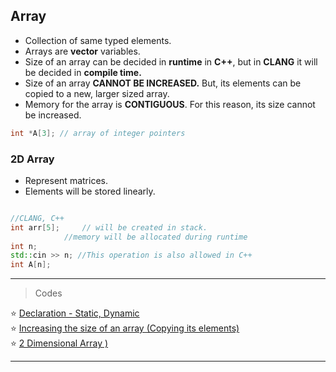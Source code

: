 

## Array
* Collection of same typed elements.
* Arrays are **vector** variables.
* Size of an array can be decided in **runtime** in **C++**, but in **CLANG** it will be decided in **compile time.**
* Size of an array **CANNOT BE INCREASED.** But, its elements can be copied to a new, larger sized array.
* Memory for the array is **CONTIGUOUS**. For this reason, its size cannot be increased.
```cpp
int *A[3]; // array of integer pointers
```

### 2D Array

* Represent matrices.
* Elements will be stored linearly.


```cpp

//CLANG, C++
int arr[5];     // will be created in stack.
	        //memory will be allocated during runtime
int n;
std::cin >> n; //This operation is also allowed in C++
int A[n];
 ```


---
> Codes

:star: [Declaration - Static, Dynamic](https://github.com/oucar/Data-Structures-Algorithms/blob/master/3-%20Array%20Representations/declaration.cpp)<br>
:star: [Increasing the size of an array (Copying its elements)](https://github.com/oucar/Data-Structures-Algorithms/blob/master/3-%20Array%20Representations/increasing.cpp)<br>
:star: [2 Dimensional Array )](https://github.com/oucar/Data-Structures-Algorithms/blob/master/3-%20Array%20Representations/2d.cpp)<br>


---
